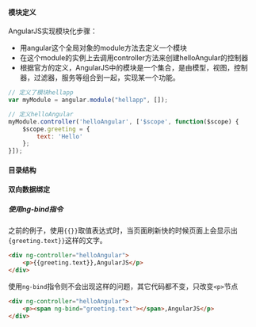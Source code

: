 #### 模块定义

AngularJS实现模块化步骤：
* 用angular这个全局对象的module方法去定义一个模块
* 在这个module的实例上去调用controller方法来创建helloAngular的控制器
* 根据官方的定义，AngularJS中的模块是一个集合，是由模型，视图，控制器，过滤器，服务等组合到一起，实现某一个功能。

```javascript
// 定义了模块hellapp
var myModule = angular.module("hellapp", []);

// 定义helloAngular
myModule.controller('helloAngular', ['$scope', function($scope) {
    $scope.greeting = {
        text: 'Hello'
    };
}]);
```

#### 目录结构


#### 双向数据绑定

##### 使用ng-bind指令

之前的例子，使用`{{}}`取值表达式时，当页面刷新快的时候页面上会显示出`{greeting.text}}`这样的文字。

```html
<div ng-controller="helloAngular">
    <p>{{greeting.text}},AngularJS</p>
</div>
```

使用`ng-bind`指令则不会出现这样的问题，其它代码都不变，只改变`<p>`节点

```html
<div ng-controller="helloAngular">
    <p><span ng-bind="greeting.text"></span>,AngularJS</p>
</div>
```


